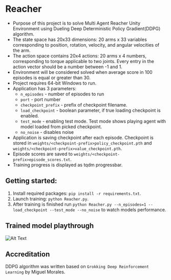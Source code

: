 # Reacher
 - Purpose of this project is to solve Multi Agent Reacher Unity Environment using Dueling Deep Deterministic Policy 
   Gradient(DDPG) algorithm.
 - The state space has 20x33 dimensions: 20 arms x 33 variables corresponding to 
   position, rotation, velocity, and angular velocities of the arm.
 - The action space contains 20x4 actions: 20 arms x 4 numbers, corresponding to torque applicable to two joints. Every 
   entry in the action vector should be a number between -1 and 1.
 - Environment will be considered solved when average score in 100 episodes is equal or greater than 30.
 - Project requires 64-bit Windows to run.
 - Application has 3 parameters:
     - `n_episodes` - number of episodes to run
     - `port` - port number
     - `checkpoint_prefix` - prefix of checkpoint filename.
     - `load_checkpoint` - boolean parameter, if true loading checkpoint is enabled.
     - `test_mode` - enabling test mode. Test mode shows playing agent with model loaded from picked checkpoint.
     - `no_noise` - disables noise 
  - Application is saving checkpoint after each episode. Checkpoint is stored in 
     `weights/<checkpoint-prefix>policy_checkpoint.pth` and `weights/<checkpoint-prefix>value_checkpoint.pth`.
  - Episode scores are saved to `weights/<checkpoint-prefix>episode_scores.txt`.
  - Training progress is displayed as tqdm progressbar.

## Getting started:
1. Install required packages: `pip install -r requirements.txt`.
2. Launch training: `python Reacher.py`.
3. After training is finished run `python Reacher.py --n_episodes=1 --load_checkpoint --test_mode --no_noise` to watch 
   models performance.
   
## Trained model playthrough
![Alt Text](Reacher.gif)

## Accreditation
DDPG algorithm was written based on `Grokking Deep Reinforcement Learning` by Miguel Morales.